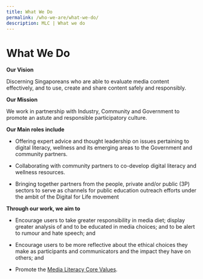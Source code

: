 ```yaml
---
title: What We Do
permalink: /who-we-are/what-we-do/
description: MLC | What we do
---
```

# What We Do

**Our Vision**

Discerning Singaporeans who are able to evaluate media content effectively, and to use, create and share content safely and responsibly.


**Our Mission**

We work in partnership with Industry, Community and Government to promote an astute and responsible participatory culture.


**Our Main roles include**

*   Offering expert advice and thought leadership on issues pertaining to digital literacy, wellness and its emerging areas to the Government and community partners.
    
*   Collaborating with community partners to co-develop digital literacy and wellness resources.

*   Bringing together partners from the people, private and/or public (3P) sectors to serve as channels for public education outreach efforts under the ambit of the Digital for Life movement
    

**Through our work, we aim to**

*   Encourage users to take greater responsibility in media diet; display greater analysis of and to be educated in media choices; and to be alert to rumour and hate speech; and
    
*   Encourage users to be more reflective about the ethical choices they make as participants and communicators and the impact they have on others; and
    
*   Promote the [Media Literacy Core Values](https://cms.isomer.gov.sg/sites/imda-betterinternet/folders/who-we-are/what-we-believe-In.).